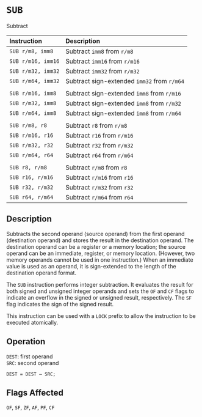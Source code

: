# `SUB`
Subtract

| Instruction        | Description                                 |
| :----------------- | :------------------------------------------ |
| `SUB r/m8, imm8`   | Subtract `imm8` from `r/m8`                 |
| `SUB r/m16, imm16` | Subtract `imm16` from `r/m16`               |
| `SUB r/m32, imm32` | Subtract `imm32` from `r/m32`               |
| `SUB r/m64, imm32` | Subtract sign-extended `imm32` from `r/m64` |
|                    |                                             |
| `SUB r/m16, imm8`  | Subtract sign-extended `imm8` from `r/m16`  |
| `SUB r/m32, imm8`  | Subtract sign-extended `imm8` from `r/m32`  |
| `SUB r/m64, imm8`  | Subtract sign-extended `imm8` from `r/m64`  |
|                    |                                             |
| `SUB r/m8, r8`     | Subtract `r8` from `r/m8`                   |
| `SUB r/m16, r16`   | Subtract `r16` from `r/m16`                 |
| `SUB r/m32, r32`   | Subtract `r32` from `r/m32`                 |
| `SUB r/m64, r64`   | Subtract `r64` from `r/m64`                 |
|                    |                                             |
| `SUB r8, r/m8`     | Subtract `r/m8` from `r8`                   |
| `SUB r16, r/m16`   | Subtract `r/m16` from `r16`                 |
| `SUB r32, r/m32`   | Subtract `r/m32` from `r32`                 |
| `SUB r64, r/m64`   | Subtract `r/m64` from `r64`                 |

## Description
Subtracts the second operand (source operand) from the first operand (destination operand) and stores the result in the destination operand. The destination operand can be a register or a memory location; the source operand can be an immediate, register, or memory location. (However, two memory operands cannot be used in one instruction.) When an immediate value is used as an operand, it is sign-extended to the length of the destination operand format.

The `SUB` instruction performs integer subtraction. It evaluates the result for both signed and unsigned integer operands and sets the `OF` and `CF` flags to indicate an overflow in the signed or unsigned result, respectively. The `SF` flag indicates the sign of the signed result.

This instruction can be used with a `LOCK` prefix to allow the instruction to be executed atomically.

## Operation
`DEST`: first operand\
`SRC`: second operand
```rust,ignore
DEST = DEST – SRC;
```

## Flags Affected
`OF`, `SF`, `ZF`, `AF`, `PF`, `CF`
